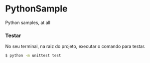 # PythonSample
Python samples, at all

### Testar

No seu terminal, na raiz do projeto, executar o comando para testar.

``` bash
$ python -m unittest test
```
